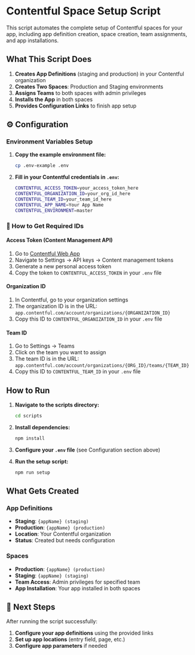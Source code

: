 # Contentful Space Setup Script

This script automates the complete setup of Contentful spaces for your app, including app definition creation, space creation, team assignments, and app installations.

## What This Script Does

1. **Creates App Definitions** (staging and production) in your Contentful organization
2. **Creates Two Spaces**: Production and Staging environments
3. **Assigns Teams** to both spaces with admin privileges
4. **Installs the App** in both spaces
5. **Provides Configuration Links** to finish app setup

## ⚙️ Configuration

### Environment Variables Setup

1. **Copy the example environment file:**

   ```bash
   cp .env-example .env
   ```

2. **Fill in your Contentful credentials in `.env`:**
   ```bash
   CONTENTFUL_ACCESS_TOKEN=your_access_token_here
   CONTENTFUL_ORGANIZATION_ID=your_org_id_here
   CONTENTFUL_TEAM_ID=your_team_id_here
   CONTENTFUL_APP_NAME=Your App Name
   CONTENTFUL_ENVIRONMENT=master
   ```

### 🔑 How to Get Required IDs

#### Access Token (Content Management API)

1. Go to [Contentful Web App](https://app.contentful.com)
2. Navigate to Settings → API keys → Content management tokens
3. Generate a new personal access token
4. Copy the token to `CONTENTFUL_ACCESS_TOKEN` in your `.env` file

#### Organization ID

1. In Contentful, go to your organization settings
2. The organization ID is in the URL: `app.contentful.com/account/organizations/{ORGANIZATION_ID}`
3. Copy this ID to `CONTENTFUL_ORGANIZATION_ID` in your `.env` file

#### Team ID

1. Go to Settings → Teams
2. Click on the team you want to assign
3. The team ID is in the URL: `app.contentful.com/account/organizations/{ORG_ID}/teams/{TEAM_ID}`
4. Copy this ID to `CONTENTFUL_TEAM_ID` in your `.env` file

## How to Run

1. **Navigate to the scripts directory:**

   ```bash
   cd scripts
   ```

2. **Install dependencies:**

   ```bash
   npm install
   ```

3. **Configure your `.env` file** (see Configuration section above)

4. **Run the setup script:**
   ```bash
   npm run setup
   ```

## What Gets Created

### App Definitions

- **Staging**: `{appName} (staging)`
- **Production**: `{appName} (production)`
- **Location**: Your Contentful organization
- **Status**: Created but needs configuration

### Spaces

- **Production**: `{appName} (production)`
- **Staging**: `{appName} (staging)`
- **Team Access**: Admin privileges for specified team
- **App Installation**: Your app installed in both spaces

## 📝 Next Steps

After running the script successfully:

1. **Configure your app definitions** using the provided links
2. **Set up app locations** (entry field, page, etc.)
3. **Configure app parameters** if needed
